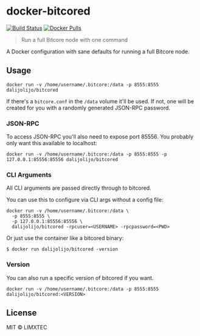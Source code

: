 
# docker-bitcored

[![Build Status](https://travis-ci.org/dalijolijo/docker-bitcored.svg?branch=master)](https://travis-ci.org/dalijolijo/docker-bitcored)
[![Docker Pulls](https://img.shields.io/docker/pulls/dalijolijo/bitcored.svg)](https://hub.docker.com/r/dalijolijo/bitcored)

> Run a full Bitcore node with one command

A Docker configuration with sane defaults for running a full
Bitcore node.

## Usage

```
docker run -v /home/username/.bitcore:/data -p 8555:8555 dalijolijo/bitcored
```

If there's a `bitcore.conf` in the `/data` volume it'll be used. If not, one will be created for you with a randomly generated JSON-RPC password.

### JSON-RPC

To access JSON-RPC you'll also need to expose port 85556. You probably only want this available to localhost:

```
docker run -v /home/username/.bitcore:/data -p 8555:8555 -p 127.0.0.1:85556:85556 dalijolijo/bitcored
```

### CLI Arguments

All CLI arguments are passed directly through to bitcored.

You can use this to configure via CLI args without a config file:

```
docker run -v /home/username/.bitcore:/data \
  -p 8555:8555 \
  -p 127.0.0.1:85556:85556 \
  dalijolijo/bitcored -rpcuser=<USERNAME> -rpcpassword=<PWD>
```

Or just use the container like a bitcored binary:

```
$ docker run dalijolijo/bitcored -version
```

### Version

You can also run a specific version of bitcored if you want.

```
docker run -v /home/username/.bitcore:/data -p 8555:8555 dalijolijo/bitcored:<VERSION>
```

## License

MIT © LIMXTEC

